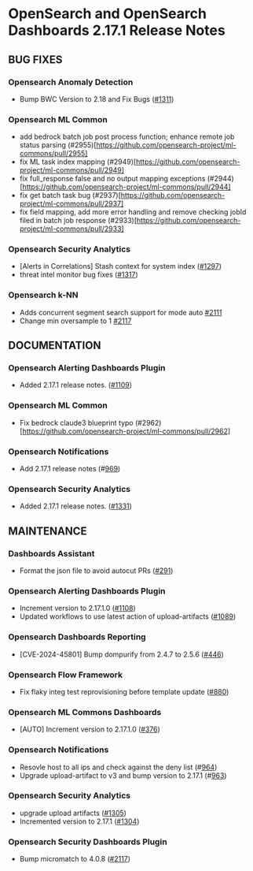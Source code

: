 # OpenSearch and OpenSearch Dashboards 2.17.1 Release Notes


## BUG FIXES


### Opensearch Anomaly Detection


* Bump BWC Version to 2.18 and Fix Bugs ([#1311](https://github.com/opensearch-project/anomaly-detection/pull/1311))


### Opensearch ML Common


* add bedrock batch job post process function; enhance remote job status parsing (#2955)[https://github.com/opensearch-project/ml-commons/pull/2955]
* fix ML task index mapping (#2949)[https://github.com/opensearch-project/ml-commons/pull/2949]
* fix full\_response false and no output mapping exceptions (#2944)[https://github.com/opensearch-project/ml-commons/pull/2944]
* fix get batch task bug (#2937)[https://github.com/opensearch-project/ml-commons/pull/2937]
* fix field mapping, add more error handling and remove checking jobId filed in batch job response (#2933)[https://github.com/opensearch-project/ml-commons/pull/2933]


### Opensearch Security Analytics


* [Alerts in Correlations] Stash context for system index ([#1297](https://github.com/opensearch-project/security-analytics/pull/1297))
* threat intel monitor bug fixes ([#1317](https://github.com/opensearch-project/security-analytics/pull/1317))


### Opensearch k-NN


* Adds concurrent segment search support for mode auto [#2111](https://github.com/opensearch-project/k-NN/pull/2111)
* Change min oversample to 1 [#2117](https://github.com/opensearch-project/k-NN/pull/2117)


## DOCUMENTATION


### Opensearch Alerting Dashboards Plugin


* Added 2.17.1 release notes. ([#1109](https://github.com/opensearch-project/alerting-dashboards-plugin/pull/1109))


### Opensearch ML Common


* Fix bedrock claude3 blueprint typo (#2962)[https://github.com/opensearch-project/ml-commons/pull/2962]


### Opensearch Notifications


* Add 2.17.1 release notes (#[969](https://github.com/opensearch-project/notifications/pull/969))


### Opensearch Security Analytics


* Added 2.17.1 release notes. ([#1331](https://github.com/opensearch-project/security-analytics/pull/1331))


## MAINTENANCE


### Dashboards Assistant


* Format the json file to avoid autocut PRs ([#291](https://github.com/opensearch-project/dashboards-assistant/pull/291))


### Opensearch Alerting Dashboards Plugin


* Increment version to 2.17.1.0 ([#1108](https://github.com/opensearch-project/alerting-dashboards-plugin/pull/1108))
* Updated workflows to use latest action of upload-artifacts ([#1089](https://github.com/opensearch-project/alerting-dashboards-plugin/pull/1089))


### Opensearch Dashboards Reporting


* [CVE-2024-45801] Bump dompurify from 2.4.7 to 2.5.6 ([#446](https://github.com/opensearch-project/dashboards-reporting/pull/444))


### Opensearch Flow Framework


* Fix flaky integ test reprovisioning before template update ([#880](https://github.com/opensearch-project/flow-framework/pull/880))


### Opensearch ML Commons Dashboards


* [AUTO] Increment version to 2.17.1.0 ([#376](https://github.com/opensearch-project/ml-commons-dashboards/pull/376))


### Opensearch Notifications


* Resovle host to all ips and check against the deny list (#[964](https://github.com/opensearch-project/notifications/pull/964))
* Upgrade upload-artifact to v3 and bump version to 2.17.1 (#[963](https://github.com/opensearch-project/notifications/pull/963))


### Opensearch Security Analytics


* upgrade upload artifacts ([#1305](https://github.com/opensearch-project/security-analytics/pull/1305))
* Incremented version to 2.17.1 ([#1304](https://github.com/opensearch-project/security-analytics/pull/1304))


### Opensearch Security Dashboards Plugin


* Bump micromatch to 4.0.8 ([#2117](https://github.com/opensearch-project/security-dashboards-plugin/pull/2117))


